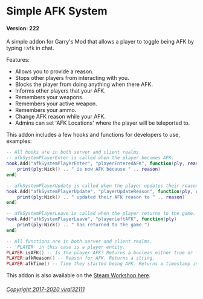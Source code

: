 # Simple AFK System
#### Version: 222

A simple addon for Garry's Mod that allows a player to toggle being AFK by typing `!afk` in chat.

Features:
* Allows you to provide a reason.
* Stops other players from interacting with you.
* Blocks the player from doing anything when there AFK.
* Informs other players that your AFK.
* Remembers your weapons.
* Remembers your active weapon.
* Remembers your ammo.
* Change AFK reason while your AFK.
* Admins can set 'AFK Locations' where the player will be teleported to.

This addon includes a few hooks and functions for developers to use, examples:
```lua
-- All hooks are in both server and client realms.
-- afkSystemPlayerEnter is called when the player becomes AFK.
hook.Add("afkSystemPlayerEnter", "playerEnteredAFK", function(ply, reason)
	print(ply:Nick() .. " is now AFK because " .. reason)
end)

-- afkSystemPlayerUpdate is called when the player updates their reason.
hook.Add("afkSystemPlayerUpdate", "playerUpdateReason", function(ply, reason)
	print(ply:Nick() .. " updated their AFK reason to " .. reason)
end)

-- afkSystemPlayerLeave is called when the player returns to the game.
hook.Add("afkSystemPlayerLeave", "playerLeftAFK", function(ply)
	print(ply:Nick() .. " has returned to the game.")
end)

-- All functions are in both server and client realms.
-- 'PLAYER' in this case is a player entity.
PLAYER:isAFK() -- Is the player AFK? Returns a boolean either true or false.
PLAYER:afkReason() -- Reason for AFK. Returns a string.
PLAYER:afkTime() -- Time they started being AFK. Returns a timestamp integer. (`os.time()`)
```

This addon is also available on the [Steam Workshop here](http://steamcommunity.com/sharedfiles/filedetails/?id=884852300).

###### [Copyright 2017-2020 viral32111](LICENCE.md)
